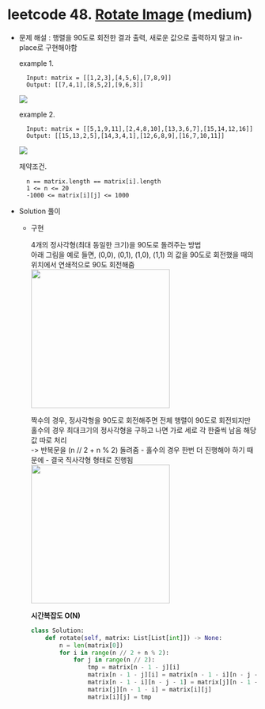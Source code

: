 # leetcode 48. [Rotate Image](https://leetcode.com/problems/rotate-image/) (medium)

* 문제 해설 : 행렬을 90도로 회전한 결과 출력, 새로운 값으로 출력하지 말고 in-place로 구현해야함
 
  example 1.
  ```text
    Input: matrix = [[1,2,3],[4,5,6],[7,8,9]]
    Output: [[7,4,1],[8,5,2],[9,6,3]]
    ```
  <img src="https://assets.leetcode.com/uploads/2020/08/28/mat1.jpg" />
  
  example 2.
  ```text
    Input: matrix = [[5,1,9,11],[2,4,8,10],[13,3,6,7],[15,14,12,16]]
    Output: [[15,13,2,5],[14,3,4,1],[12,6,8,9],[16,7,10,11]]
    ```
  <img src="https://assets.leetcode.com/uploads/2020/08/28/mat2.jpg" />
  
  제약조건.
  ```text
    n == matrix.length == matrix[i].length
    1 <= n <= 20
    -1000 <= matrix[i][j] <= 1000
    ```
  
* Solution 풀이
  - 구현
  
    4개의 정사각형(최대 동일한 크기)을 90도로 돌려주는 방법  
    아래 그림을 예로 들면, (0,0), (0,1), (1,0), (1,1) 의 값을 90도로 회전했을 때의 위치에서 연쇄적으로 90도 회전해줌  
    <img src="https://s3.us-west-2.amazonaws.com/secure.notion-static.com/ff87ebee-9194-4ee0-842a-49075cdd08a0/%E1%84%89%E1%85%B3%E1%84%8F%E1%85%B3%E1%84%85%E1%85%B5%E1%86%AB%E1%84%89%E1%85%A3%E1%86%BA_2022-10-26_%E1%84%8B%E1%85%A9%E1%84%92%E1%85%AE_8.56.53.png?X-Amz-Algorithm=AWS4-HMAC-SHA256&X-Amz-Content-Sha256=UNSIGNED-PAYLOAD&X-Amz-Credential=AKIAT73L2G45EIPT3X45%2F20221026%2Fus-west-2%2Fs3%2Faws4_request&X-Amz-Date=20221026T115913Z&X-Amz-Expires=86400&X-Amz-Signature=1e83c2063c7fcce03a432499455838c4be34966e81a341963012aa52f1535397&X-Amz-SignedHeaders=host&response-content-disposition=filename%20%3D%22%25E1%2584%2589%25E1%2585%25B3%25E1%2584%258F%25E1%2585%25B3%25E1%2584%2585%25E1%2585%25B5%25E1%2586%25AB%25E1%2584%2589%25E1%2585%25A3%25E1%2586%25BA%25202022-10-26%2520%25E1%2584%258B%25E1%2585%25A9%25E1%2584%2592%25E1%2585%25AE%25208.56.53.png%22&x-id=GetObject" width='280'/>
    
    짝수의 경우, 정사각형을 90도로 회전해주면 전체 행렬이 90도로 회전되지만 홀수의 경우 최대크기의 정사각형을 구하고 나면 가로 세로 각 한줄씩 남음 해당 값 따로 처리  
    -> 반복문을 (n // 2 + n % 2) 돌려줌 - 홀수의 경우 한번 더 진행해야 하기 때문에 - 결국 직사각형 형태로 진행됨  
    <img src="https://s3.us-west-2.amazonaws.com/secure.notion-static.com/e2718688-c5aa-4d08-bcec-02ecf518ba5e/%E1%84%89%E1%85%B3%E1%84%8F%E1%85%B3%E1%84%85%E1%85%B5%E1%86%AB%E1%84%89%E1%85%A3%E1%86%BA_2022-10-26_%E1%84%8B%E1%85%A9%E1%84%92%E1%85%AE_8.56.57.png?X-Amz-Algorithm=AWS4-HMAC-SHA256&X-Amz-Content-Sha256=UNSIGNED-PAYLOAD&X-Amz-Credential=AKIAT73L2G45EIPT3X45%2F20221026%2Fus-west-2%2Fs3%2Faws4_request&X-Amz-Date=20221026T120300Z&X-Amz-Expires=86400&X-Amz-Signature=5b2ef841bf9f5a39d3753e804214f0d1acc8684f34376614ae96dd18969c63e7&X-Amz-SignedHeaders=host&response-content-disposition=filename%20%3D%22%25E1%2584%2589%25E1%2585%25B3%25E1%2584%258F%25E1%2585%25B3%25E1%2584%2585%25E1%2585%25B5%25E1%2586%25AB%25E1%2584%2589%25E1%2585%25A3%25E1%2586%25BA%25202022-10-26%2520%25E1%2584%258B%25E1%2585%25A9%25E1%2584%2592%25E1%2585%25AE%25208.56.57.png%22&x-id=GetObject" width='280'/>
    
    **시간복잡도 O(N)**
  
    ```python
    class Solution:
        def rotate(self, matrix: List[List[int]]) -> None:
            n = len(matrix[0])
            for i in range(n // 2 + n % 2):
                for j in range(n // 2):
                    tmp = matrix[n - 1 - j][i]
                    matrix[n - 1 - j][i] = matrix[n - 1 - i][n - j - 1]
                    matrix[n - 1 - i][n - j - 1] = matrix[j][n - 1 -i]
                    matrix[j][n - 1 - i] = matrix[i][j]
                    matrix[i][j] = tmp
    ```